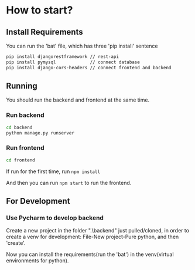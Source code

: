 # How to start?

## Install Requirements

You can run the 'bat' file, which has three 'pip install' sentence

```bash
pip install djangorestframework // rest-api
pip install pymysql             // connect database
pip install django-cors-headers // connect frontend and backend
```

## Running

You should run the backend and frontend at the same time.

### Run backend

```bash
cd backend
python manage.py runserver
```

### Run frontend

```bash
cd frontend
```

If run for the first time, run `npm install`

And then you can run `npm start` to run the frontend.

## For Development

### Use Pycharm to develop backend

Create a new project in the folder ".\backend\" just pulled/cloned, in order to create a venv for development: File-New project-Pure python, and then 'create'.

Now you can install the requirements(run the 'bat') in the venv(virtual environments for python).
